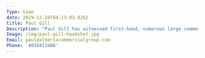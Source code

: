 ```yaml
---
Type: team
date: 2019-12-28T04:13:03.826Z
title: Paul Gill
Description: "Paul Gill has witnessed first-hand, numerous large commercial and land deals under Gurjant\r\n\nGill. Being groomed and exposed to the commercial sector under Gurjant for decades long,\r\n\nbecame conclusive to him getting licensed in Real Estate.\r\n\nPaul’s eye for detail and attention, propels him forward in the new build sector and working\r\n\nwith developers is his passion.\r\n\nHis youthfulness and energy is refreshing and he strives to work with clients of every caliber\r\n\nand bring harmony to every deal."
Image: /img/paul-gill-headshot.jpg
Email: paul@albertacommercialgroup.com
Phone: '4036813406'
---
```


